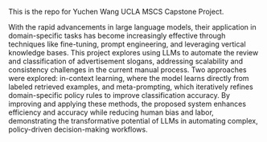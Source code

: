 This is the repo for Yuchen Wang UCLA MSCS Capstone Project.

With the rapid advancements in large language models, their application in domain-specific tasks has 
become increasingly effective through techniques like fine-tuning, prompt engineering, and leveraging
vertical knowledge bases. This project explores using LLMs to automate the review and classification
of advertisement slogans, addressing scalability and consistency challenges in the current manual
process. Two approaches were explored: in-context learning, where the model learns directly from
labeled retrieved examples, and meta-prompting, which iteratively refines domain-specific policy
rules to improve classification accuracy. By improving and applying these methods, the proposed
system enhances efficiency and accuracy while reducing human bias and labor, demonstrating the
transformative potential of LLMs in automating complex, policy-driven decision-making workflows.
